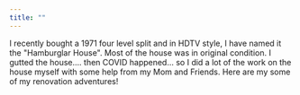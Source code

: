 ```yaml
---
title: ""
---
```


I recently bought a 1971 four level split and in HDTV style, I have named it the "Hamburglar House". Most of the house was in original condition. I gutted the house.... then COVID happened... so I did a lot of the work on the house myself with some help from my Mom and Friends. Here are my some of my renovation adventures!
